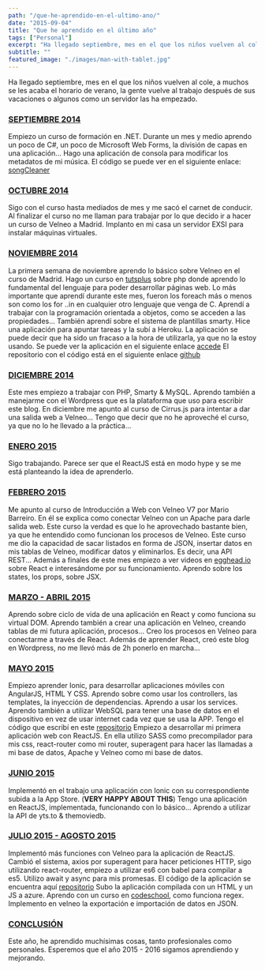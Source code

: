 ```yaml
---
path: "/que-he-aprendido-en-el-ultimo-ano/"
date: "2015-09-04"
title: "Que he aprendido en el último año"
tags: ["Personal"]
excerpt: "Ha llegado septiembre, mes en el que los niños vuelven al cole, a muchos se les acaba el horario de verano, la gente vuelve al trabajo después de sus vacaciones o algunos como un servidor las ha empezado. SEPTIEMBRE 2014 Empiezo un curso de formación en .NET. Durante un mes y medio aprendo un poco de C#, un poco de Microsoft Web Forms."
subtitle: ""
featured_image: "./images/man-with-tablet.jpg"
---
```

Ha llegado septiembre, mes en el que los niños vuelven al cole, a muchos se les acaba el horario de verano, la gente vuelve al trabajo después de sus vacaciones o algunos como un servidor las ha empezado.

### <span style="text-decoration: underline;">SEPTIEMBRE 2014</span>

Empiezo un curso de formación en .NET. Durante un mes y medio aprendo un poco de C#, un poco de Microsoft Web Forms, la división de capas en una aplicación... Hago una aplicación de consola para modificar los metadatos de mi música. El código se puede ver en el siguiente enlace: <a href="https://github.com/gabrielseco/songCleaner" target="_blank">songCleaner</a>

### <span style="text-decoration: underline;">OCTUBRE 2014</span>

Sigo con el curso hasta mediados de mes y me sacó el carnet de conducir. Al finalizar el curso no me llaman para trabajar por lo que decido ir a hacer un curso de Velneo a Madrid. Implanto en mi casa un servidor EXSI para instalar máquinas virtuales.

### <span style="text-decoration: underline;">NOVIEMBRE 2014</span>

La primera semana de noviembre aprendo lo básico sobre Velneo en el curso de Madrid. Hago un curso en <a href="http://code.tutsplus.com/courses/php-fundamentals" target="_blank">tutsplus</a> sobre php donde aprendo lo fundamental del lenguaje para poder desarrollar páginas web. Lo más importante que aprendí durante este mes, fueron los foreach más o menos son como los for ..in en cualquier otro lenguaje que venga de C. Aprendí a trabajar con la programación orientada a objetos, como se acceden a las propiedades... También aprendí sobre el sistema de plantillas smarty. Hice una aplicación para apuntar tareas y la subí a Heroku. La aplicación se puede decir que ha sido un fracaso a la hora de utilizarla, ya que no la estoy usando. Se puede ver la aplicación en el siguiente enlace <a href="https://sleepy-fortress-1734.herokuapp.com/" target="_blank">accede</a> El repositorio con el código está en el siguiente enlace <a href="https://github.com/gabrielseco/tasks" target="_blank">github</a>

### <span style="text-decoration: underline;">DICIEMBRE 2014</span>

Este mes empiezo a trabajar con PHP, Smarty & MySQL. Aprendo también a manejarme con el Wordpress que es la plataforma que uso para escribir este blog. En diciembre me apunto al curso de Cirrus.js para intentar a dar una salida web a Velneo... Tengo que decir que no he aproveché el curso, ya que no lo he llevado a la práctica...

### <span style="text-decoration: underline;">ENERO 2015</span>

Sigo trabajando. Parece ser que el ReactJS está en modo hype y se me está planteando la idea de aprenderlo.

### <span style="text-decoration: underline;">FEBRERO 2015</span>

Me apunto al curso de Introducción a Web con Velneo V7 por Mario Barreiro. En él se explica como conectar Velneo con un Apache para darle salida web. Este curso la verdad es que lo he aprovechado bastante bien, ya que he entendido como funcionan los procesos de Velneo. Este curso me dio la capacidad de sacar listados en forma de JSON, insertar datos en mis tablas de Velneo, modificar datos y eliminarlos. Es decir, una API REST... Además a finales de este mes empiezo a ver videos en <a href="https://egghead.io/" target="_blank">egghead.io</a> sobre React e interesándome por su funcionamiento. Aprendo sobre los states, los props, sobre JSX.

### <span style="text-decoration: underline;">MARZO - ABRIL 2015</span>

Aprendo sobre ciclo de vida de una aplicación en React y como funciona su virtual DOM. Aprendo también a crear una aplicación en Velneo, creando tablas de mi futura aplicación, procesos... Creo los procesos en Velneo para conectarme a través de React. Además de aprender React, creó este blog en Wordpress, no me llevó más de 2h ponerlo en marcha...

### <span style="text-decoration: underline;">MAYO 2015</span>

Empiezo aprender Ionic, para desarrollar aplicaciones móviles con AngularJS, HTML Y CSS. Aprendo sobre como usar los controllers, las templates, la inyección de dependencias. Aprendo a usar los services. Aprendo también a utilizar WebSQL para tener una base de datos en el dispositivo en vez de usar internet cada vez que se usa la APP. Tengo el código que escribí en este <a href="https://github.com/gabrielseco/learnionic/" target="_blank">repositorio</a> Empiezo a desarrollar mi primera aplicación web con ReactJS. En ella utilizo SASS como precompilador para mis css, react-router como mi router, superagent para hacer las llamadas a mi base de datos, Apache y Velneo como mi base de datos.

### <span style="text-decoration: underline;">JUNIO 2015</span>

Implementó en el trabajo una aplicación con Ionic con su correspondiente subida a la App Store. (**VERY HAPPY ABOUT THIS**) Tengo una aplicación en ReactJS, implementada, funcionando con lo básico... Aprendo a utilizar la API de yts.to & themoviedb.

### <span style="text-decoration: underline;">JULIO 2015 - AGOSTO 2015</span>

Implementó más funciones con Velneo para la aplicación de ReactJS. Cambió el sistema, axios por superagent para hacer peticiones HTTP, sigo utilizando react-router, empiezo a utilizar es6 con babel para compilar a es5. Utilizo await y async para mis promesas. El código de la aplicación se encuentra aquí <a href="https://github.com/gabrielseco/learnseries/" target="_blank">repositorio</a> Subo la aplicación compilada con un HTML y un JS a azure. Aprendo con un curso en <a href="ttps://www.codeschool.com/courses/breaking-the-ice-with-regular-expressions" target="_blank">codeschool</a>, como funciona regex. Implemento en velneo la exportación e importación de datos en JSON.

### <span style="text-decoration: underline;">CONCLUSIÓN</span>

Este año, he aprendido muchísimas cosas, tanto profesionales como personales. Esperemos que el año 2015 - 2016 sigamos aprendiendo y mejorando.